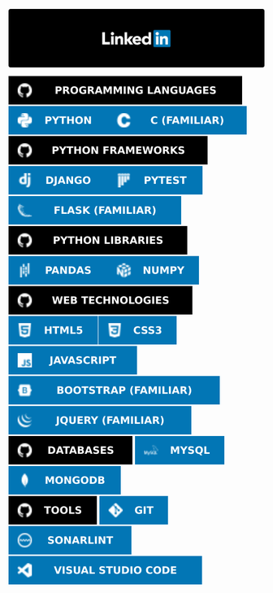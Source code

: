 [![Logo](linkedin-logo.png?raw=true)](https://linkedin.com/in/ravindramevada)

![Badge](badges/badge-01.svg?raw=true&sanitize=true) ![Badge](badges/badge-02.svg?raw=true&sanitize=true)![Badge](badges/badge-03.svg?raw=true&sanitize=true) <br>
![Badge](badges/badge-04.svg?raw=true&sanitize=true) ![Badge](badges/badge-05.svg?raw=true&sanitize=true)![Badge](badges/badge-06.svg?raw=true&sanitize=true)![Badge](badges/badge-07.svg?raw=true&sanitize=true) <br>
![Badge](badges/badge-08.svg?raw=true&sanitize=true) ![Badge](badges/badge-09.svg?raw=true&sanitize=true)![Badge](badges/badge-10.svg?raw=true&sanitize=true) <br>
![Badge](badges/badge-11.svg?raw=true&sanitize=true) ![Badge](badges/badge-12.svg?raw=true&sanitize=true)![Badge](badges/badge-13.svg?raw=true&sanitize=true)![Badge](badges/badge-14.svg?raw=true&sanitize=true)![Badge](badges/badge-15.svg?raw=true&sanitize=true)![Badge](badges/badge-16.svg?raw=true&sanitize=true) <br>
![Badge](badges/badge-17.svg?raw=true&sanitize=true) ![Badge](badges/badge-18.svg?raw=true&sanitize=true)![Badge](badges/badge-19.svg?raw=true&sanitize=true) <br>
![Badge](badges/badge-20.svg?raw=true&sanitize=true) ![Badge](badges/badge-21.svg?raw=true&sanitize=true)![Badge](badges/badge-22.svg?raw=true&sanitize=true)![Badge](badges/badge-23.svg?raw=true&sanitize=true)
